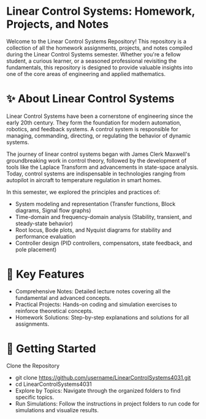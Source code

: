 # Linear Control Systems: Homework, Projects, and Notes
Welcome to the Linear Control Systems Repository! This repository is a collection of all the homework assignments, projects, and notes compiled during the Linear Control Systems semester. Whether you're a fellow student, a curious learner, or a seasoned professional revisiting the fundamentals, this repository is designed to provide valuable insights into one of the core areas of engineering and applied mathematics.
# ✨ About Linear Control Systems
Linear Control Systems have been a cornerstone of engineering since the early 20th century. They form the foundation for modern automation, robotics, and feedback systems. A control system is responsible for managing, commanding, directing, or regulating the behavior of dynamic systems.

The journey of linear control systems began with James Clerk Maxwell's groundbreaking work in control theory, followed by the development of tools like the Laplace Transform and advancements in state-space analysis. Today, control systems are indispensable in technologies ranging from autopilot in aircraft to temperature regulation in smart homes.

In this semester, we explored the principles and practices of:

- System modeling and representation (Transfer functions, Block diagrams, Signal flow graphs)
- Time-domain and frequency-domain analysis (Stability, transient, and steady-state behavior)
- Root locus, Bode plots, and Nyquist diagrams for stability and performance evaluation
- Controller design (PID controllers, compensators, state feedback, and pole placement)

# 🔑 Key Features
- Comprehensive Notes: Detailed lecture notes covering all the fundamental and advanced concepts.
- Practical Projects: Hands-on coding and simulation exercises to reinforce theoretical concepts.
- Homework Solutions: Step-by-step explanations and solutions for all assignments.

# 🚀 Getting Started
Clone the Repository
- git clone https://github.com/username/LinearControlSystems4031.git  
- cd LinearControlSystems4031
- Explore by Topics: Navigate through the organized folders to find specific topics.
- Run Simulations: Follow the instructions in project folders to run code for simulations and visualize results.
